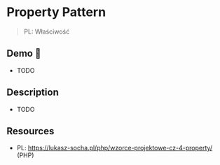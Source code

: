 # Property Pattern

> PL: Właściwość

## Demo 🎉

* TODO

## Description

* TODO

## Resources

* PL: <https://lukasz-socha.pl/php/wzorce-projektowe-cz-4-property/> (PHP)
